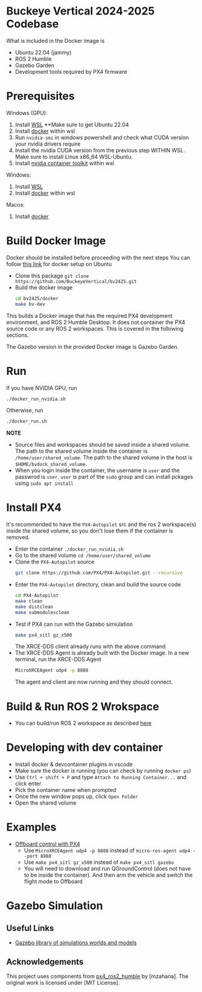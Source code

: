 # Buckeye Vertical 2024-2025 Codebase

What is included in the Docker image is
* Ubuntu 22.04 (jammy)
* ROS 2 Humble
* Gazebo Garden
* Development tools required by PX4 firmware

# Prerequisites
Windows (GPU):
1) Install [WSL](https://learn.microsoft.com/en-us/windows/wsl/install) **Make sure to get Ubuntu 22.04
2) Install [docker](https://docs.docker.com/engine/install/ubuntu/) within wsl
3) Run `nvidia-smi` in windows powershell and check what CUDA version your nvidia drivers require
4) Install the nvidia CUDA version from the previous step WITHIN WSL. Make sure to install Linux x86_64 WSL-Ubuntu. 
5) Install [nvidia container toolkit](https://docs.nvidia.com/datacenter/cloud-native/container-toolkit/latest/install-guide.html) within wsl

Windows:
1) Install [WSL](https://learn.microsoft.com/en-us/windows/wsl/install)
2) Install [docker](https://docs.docker.com/engine/install/ubuntu/) within wsl

Macos:
1) Install [docker](https://docs.docker.com/desktop/install/mac-install/)

# Build Docker Image
Docker should be installed before proceeding with the next steps
You can follow [this link](https://docs.docker.com/engine/install/ubuntu/) for docker setup on Ubuntu

* Clone this package `git clone https://github.com/BuckeyeVertical/bv2425.git`
* Build the docker image
    ```bash 
    cd bv2425/docker
    make bv-dev
    ```

This builds a Docker image that has the required PX4 development environment, and ROS 2 Humble Desktop. It does not container the PX4 source code or any ROS 2 workspaces. This is covered in the following sections.

The Gazebo version in the provided Docker image is Gazebo Garden.

# Run
If you have NVIDIA GPU, run
```bash
./docker_run_nvidia.sh
```
Otherwise, run
```bash
./docker_run.sh
```

**NOTE**

* Source files and workspaces should be saved inside a shared volume. The path to the shared volume inside the container is `/home/user/shared_volume`. The path to the shared volume in the host is `$HOME/bvdock_shared_volume`.
* When you login inside the container, the username is `user` and the passwrod is `user`. `user` is part of the `sudo` group and can install pckages using `sudo apt install`

# Install PX4
It's recommended to have the `PX4-Autopilot` src and the ros 2 workspace(s) inside the shared volume, so you don't lose them if the container is removed.

* Enter the container `./docker_run_nvidia.sh`
* Go to the shared volume `cd /home/user/shared_volume`
* Clone the `PX4-Autopilot` source 
    ```bash
    git clone https://github.com/PX4/PX4-Autopilot.git --recursive
    ```
* Enter the `PX4-Autopilot` directory, clean and build the source code
    ```bash
    cd PX4-Autopilot
    make clean
    make distclean
    make submodulesclean
    ```
* Test if PX4 can run  with the Gazebo simiulation 
    ```bash
    make px4_sitl gz_x500
    ```
    The XRCE-DDS client already runs with the above command
* The XRCE-DDS Agent is already built with the Docker image. In a new terminal, run the XRCE-DDS Agent
    ```bash
    MicroXRCEAgent udp4 -p 8888
    ```
    The agent and client are now running and they should connect.

# Build & Run ROS 2 Wrokspace
* You can build/run ROS 2 workspace as described [here](https://docs.px4.io/main/en/ros/ros2_comm.html#build-ros-2-workspace)

# Developing with dev container
* Install docker & devcontainer plugins in vscode
* Make sure the docker is running (you can check by running `docker ps`)
* Use `Ctrl + shift + P` and type `Attach to Running Container...` and click enter
* Pick the container name when prompted
* Once the new window pops up, click `Open Folder`
* Open the shared volume

# Examples
* [Offboard control with PX4](https://github.com/Jaeyoung-Lim/px4-offboard)
    * Use `MicroXRCEAgent udp4 -p 8888` instead of `micro-ros-agent udp4 --port 8888`
    * Use `make px4_sitl gz_x500` instead of `make px4_sitl gazebo`
    * You will need to download and run QGroundControl (does not have to be inside the container). And then arm the vehicle and switch the flight mode to Offboard

# Gazebo Simulation
## Useful Links
* [Gazebo library of simulations worlds and models](https://app.gazebosim.org/fuel)

## Acknowledgements

This project uses components from [px4_ros2_humble](https://github.com/mzahana/px4_ros2_humble) by [mzahana]. The original work is licensed under [MIT License].
